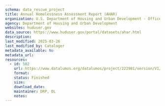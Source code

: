 ```yaml
---
schema: data_rescue_project 
title: Annual Homelessness Assessment Report (AHAR)
organization: U.S. Department of Housing and Urban Development - Office of Policy Development and Research
agency: Department of Housing and Urban Development
websites: huduser.gov
data_source: https://www.huduser.gov/portal/datasets/ahar.html
description: 
last_modified: 2025-03-26
last_modified_by: Cataloger
metadata_available: No
metadata_url: 
resources:
  - id: 502
    url: https://www.datalumos.org/datalumos/project/222981/version/V1/view
    format: 
    status: Finished
    size: 
    download_date: 
    maintainer: DRP, DL
    notes: 
---
```

